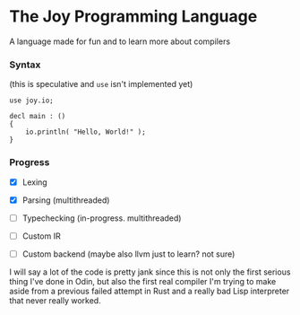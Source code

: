 # The Joy Programming Language

A language made for fun and to learn more about compilers


### Syntax
(this is speculative and `use` isn't implemented yet)

```
use joy.io;

decl main : ()
{
    io.println( "Hello, World!" );
}
```

### Progress

- [x] Lexing
- [x] Parsing (multithreaded)
- [ ] Typechecking (in-progress. multithreaded)
- [ ] Custom IR
- [ ] Custom backend (maybe also llvm just to learn? not sure)


I will say a lot of the code is pretty jank since this is not only the first serious thing I've done in Odin, but also the first real compiler I'm trying to make aside from a previous failed attempt in Rust and a really bad Lisp interpreter that never really worked.
